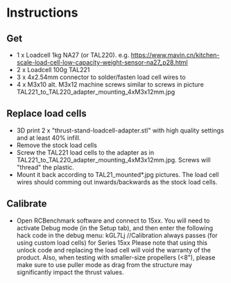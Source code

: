 # Instructions

## Get
 - 1 x Loadcell 1kg NA27 (or TAL220). e.g. https://www.mavin.cn/kitchen-scale-load-cell-low-capacity-weight-sensor-na27_p28.html
 - 2 x Loadcell 100g TAL221
 - 3 x 4x2.54mm connector to solder/fasten load cell wires to
 - 4 x M3x10 alt. M3x12 machine screws similar to screws in picture TAL221_to_TAL220_adapter_mounting_4xM3x12mm.jpg

## Replace load cells
 - 3D print 2 x "thrust-stand-loadcell-adapter.stl" with high quality settings and at least 40% infill.
 - Remove the stock load cells
 - Screw the TAL221 load cells to the adapter as in TAL221_to_TAL220_adapter_mounting_4xM3x12mm.jpg. Screws will "thread" the plastic.
 - Mount it back according to TAL21_mounted*.jpg pictures. The load cell wires should comming out inwards/backwards as the stock load cells.

## Calibrate
 - Open RCBenchmark software and connect to 15xx. You will need to activate Debug mode (in the Setup tab), and then enter the following hack code in the debug menu: 
kGL7Lj  //Calibration always passes (for using custom load cells) for Series 15xx
Please note that using this unlock code and replacing the load cell will void the warranty of the product.
Also, when testing with smaller-size propellers (<8"), please make sure to use puller mode as drag from the structure may significantly impact the thrust values.


